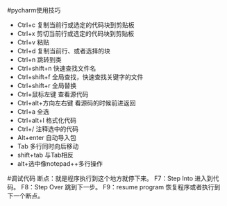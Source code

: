 #pycharm使用技巧
- Ctrl+c    复制当前行或选定的代码块到剪贴板
- Ctrl+x    剪切当前行或选定的代码块到剪贴板
- Ctrl+v    粘贴
- Ctrl+d    复制当前行、或者选择的块
- Ctrl+n    跳转到类
- Ctrl+shift+n  快速查找文件名
- Ctrl+shift+f  全局查找，快速查找关键字的文件
- Ctrl+shift+r  全局替换
- Ctrl+鼠标左键  查看源代码
- Ctrl+alt+方向左右键   看源码的时候前进返回
- Ctrl+a    全选
- Ctrl+alt+l   格式化代码
- Ctrl+/     注释选中的代码
- Alt+enter  自动导入包
- Tab   多行同时向后移动
- shift+tab  与Tab相反
- alt+选中像notepad++多行操作

#调试代码
断点：就是程序执行到这个地方就停下来。
F7：Step Into 进入到代码。
F8：Step Over 跳到下一步。
F9：resume program 恢复程序或者执行到下一个断点。